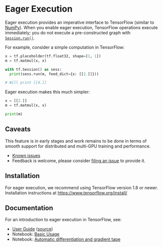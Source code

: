 # Eager Execution

Eager execution provides an imperative interface to TensorFlow (similar to
[NumPy](http://www.numpy.org)). When you enable eager execution, TensorFlow
operations execute immediately; you do not execute a pre-constructed graph with
[`Session.run()`](https://www.tensorflow.org/api_docs/python/tf/Session).

For example, consider a simple computation in TensorFlow:

```python
x = tf.placeholder(tf.float32, shape=[1, 1])
m = tf.matmul(x, x)

with tf.Session() as sess:
  print(sess.run(m, feed_dict={x: [[2.]]}))

# Will print [[4.]]
```

Eager execution makes this much simpler:

```python
x = [[2.]]
m = tf.matmul(x, x)

print(m)
```

## Caveats

This feature is in early stages and work remains to be done in terms of smooth
support for distributed and multi-GPU training and performance.

- [Known issues](https://github.com/uve/tensorflow/issues?q=is%3Aissue%20is%3Aopen%20label%3Acomp%3Aeager)
- Feedback is welcome, please consider
  [filing an issue](https://github.com/uve/tensorflow/issues/new) to provide it.

## Installation

For eager execution, we recommend using TensorFlow version 1.8 or newer.
Installation instructions at https://www.tensorflow.org/install/

## Documentation

For an introduction to eager execution in TensorFlow, see:

- [User Guide](https://www.tensorflow.org/guide/eager) ([source](https://github.com/uve/docs/blob/master/site/en/tutorials/eager/index.md))
- Notebook: [Basic Usage](https://github.com/uve/docs/blob/master/site/en/tutorials/eager/eager_basics.ipynb)
- Notebook: [Automatic differentiation and gradient tape](https://github.com/uve/docs/blob/master/site/en/tutorials/eager/automatic_differentiation.ipynb)
